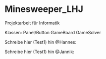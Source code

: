 # Minesweeper_LHJ
 Projektarbeit für Informatik

Klassen:
    Panel/Button
    GameBoard
    GameSolver

Schreibe hier (Test1) hin @Hannes:

Schreibe hier (Test1) hin @Jannik:
